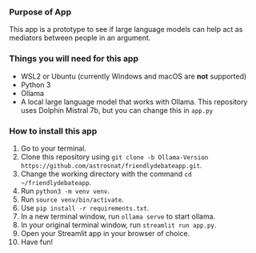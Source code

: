 ### Purpose of App

This app is a prototype to see if large language models can help act as mediators between people in an argument.

### Things you will need for this app

- WSL2 or Ubuntu (currently Windows and macOS are **not** supported)
- Python 3
- Ollama
- A local large language model that works with Ollama. This repository uses Dolphin Mistral 7b, but you can change this in `app.py`

### How to install this app

1. Go to your terminal.
2. Clone this repository using `git clone -b Ollama-Version https://github.com/astrosnat/friendlydebateapp.git`.
3. Change the working directory with the command `cd ~/friendlydebateapp`.
4. Run `python3 -m venv venv`.
5. Run `source venv/bin/activate`.
6. Use `pip install -r requirements.txt`.
7. In a new terminal window, run `ollama serve` to start ollama.
8. In your original terminal window, run `streamlit run app.py`.
9. Open your Streamlit app in your browser of choice.
10. Have fun!
